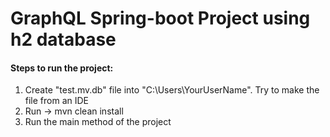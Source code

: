 # GraphQL Spring-boot Project using h2 database
#### Steps to run the project:
1. Create "test.mv.db" file into "C:\Users\YourUserName". Try to make the file from an IDE
2. Run -> mvn clean install
3. Run the main method of the project
